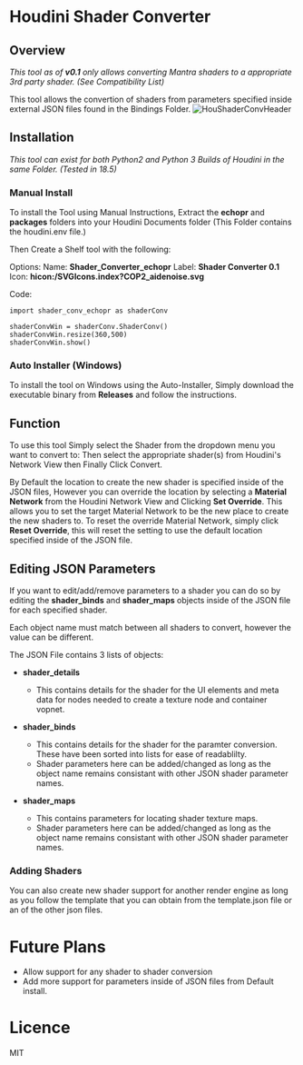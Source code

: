 # Houdini Shader Converter
## Overview
*This tool as of **v0.1** only allows converting Mantra shaders to a appropriate 3rd party shader. (See Compatibility List)*

This tool allows the convertion of shaders from parameters specified inside external JSON files found in the Bindings Folder.
![HouShaderConvHeader](https://github.com/SideswipeeZ/houdini-shader-converter/blob/main/git/ui_cap.png)
## Installation
*This tool can exist for both Python2 and Python 3 Builds of Houdini in the same Folder. (Tested in 18.5)*
### Manual Install

To install the Tool using Manual Instructions, Extract the **echopr** and **packages** folders into your Houdini Documents folder (This Folder contains the houdini.env file.)

Then Create a Shelf tool with the following:

Options:
Name: **Shader_Converter_echopr**
Label: **Shader Converter 0.1**
Icon: **hicon:/SVGIcons.index?COP2_aidenoise.svg**

Code:
```
import shader_conv_echopr as shaderConv

shaderConvWin = shaderConv.ShaderConv()
shaderConvWin.resize(360,500)
shaderConvWin.show()

 ```

### Auto Installer (Windows)
To install the tool on Windows using the Auto-Installer, Simply download the executable binary from **Releases** and follow the instructions.

## Function
To use this tool Simply select the Shader from the dropdown menu you want to convert to: Then select the appropriate shader(s) from Houdini's Network View then Finally Click Convert.

By Default the location to create the new shader is specified inside of the JSON files, However you can override the location by selecting a **Material Network** from the Houdini Network View and Clicking **Set Override**. This allows you to set the target Material Network to be the new place to create the new shaders to.
To reset the override Material Network, simply click **Reset Override**, this will reset the setting to use the default location specified inside of the JSON file.

## Editing JSON Parameters
If you want to edit/add/remove parameters to a shader you can do so by editing the **shader_binds** and **shader_maps** objects inside of the JSON file for each specified shader. 

Each object name must match between all shaders to convert, however the value can be different.

The JSON File contains 3 lists of objects:
* **shader_details**
	* This contains details for the shader for the UI elements and meta data for nodes needed to create a texture node and container vopnet.
	

* **shader_binds**
	* This contains details for the shader for the paramter conversion. These have been sorted into lists for ease of readablilty.
	* Shader parameters here can be added/changed as long as the object name remains consistant with other JSON shader parameter names.

* **shader_maps**
	* This contains parameters for locating shader texture maps.
	*  Shader parameters here can be added/changed as long as the object name remains consistant with other JSON shader parameter names.

### Adding Shaders
You can also create new shader support for another render engine as long as you follow the template that you can obtain from the template.json file or an of the other json files.


# Future Plans
* Allow support for any shader to shader conversion
* Add more support for parameters inside of JSON files from Default install.

# Licence
MIT
